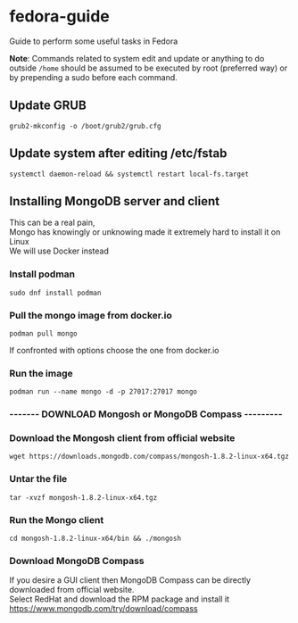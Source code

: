 # fedora-guide
Guide to perform some useful tasks in Fedora

<b> Note</b>: Commands related to system edit and update or anything to do outside `/home` should be assumed to be executed by root (preferred way) or by prepending a sudo before each command.

## Update GRUB
```
grub2-mkconfig -o /boot/grub2/grub.cfg
```	  

## Update system after editing /etc/fstab
```
systemctl daemon-reload && systemctl restart local-fs.target
```

## Installing MongoDB server and client
This can be a real pain, </br>Mongo has knowingly or unknowing made it extremely hard to install it on Linux </br>
We will use Docker instead </br>

 ### Install podman</br>

```sudo dnf install podman```

### Pull the mongo image from docker.io</br>

```podman pull mongo```

If confronted with options choose the one from docker.io

### Run the image
```podman run --name mongo -d -p 27017:27017 mongo```

### ------- DOWNLOAD Mongosh or MongoDB Compass ---------
### Download the Mongosh client from official website
```wget https://downloads.mongodb.com/compass/mongosh-1.8.2-linux-x64.tgz```

### Untar the file
```tar -xvzf mongosh-1.8.2-linux-x64.tgz```

### Run the Mongo client
```cd mongosh-1.8.2-linux-x64/bin && ./mongosh```

### Download MongoDB Compass
If you desire a GUI client then MongoDB Compass can be directly downloaded from official website. </br>
Select RedHat and download the RPM package and install it
https://www.mongodb.com/try/download/compass
